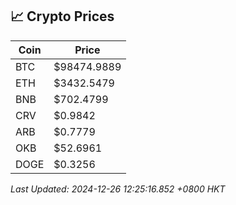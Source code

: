## 📈 Crypto Prices

| Coin | Price |
| ---- | ----- |
| BTC | $98474.9889 |
| ETH | $3432.5479 |
| BNB | $702.4799 |
| CRV | $0.9842 |
| ARB | $0.7779 |
| OKB | $52.6961 |
| DOGE | $0.3256 |

_Last Updated: 2024-12-26 12:25:16.852 +0800 HKT_